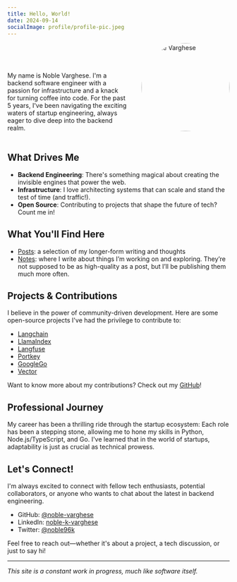 ```yaml
---
title: Hello, World!
date: 2024-09-14
socialImage: profile/profile-pic.jpeg
---
```

<style>
  .profile-container {
    display: flex;
    align-items: flex-start;
    gap: 2rem;
    margin-bottom: 2rem;
  }
  .profile-pic img {
    width: 200px;
    height: 200px;
    border-radius: 50%;
    object-fit: cover;
  }
  .profile-text {
    flex: 1;
  }
  @media (max-width: 600px) {
    .profile-container {
      flex-direction: column;
      align-items: center;
    }
    .profile-text {
      text-align: center;
    }
  }
</style>


<div class="profile-container">
  <div class="profile-text">
    </br>
    </br>
    </br>
    <p>My name is Noble Varghese. I'm a backend software engineer with a passion for infrastructure and a knack for turning coffee into code. For the past 5 years, I've been navigating the exciting waters of startup engineering, always eager to dive deep into the backend realm.</p>
  </div>
  <div class="profile-pic">
    <img src="static/profile/profile-pic.jpeg" alt="Noble Varghese" />
  </div>
</div>


## What Drives Me

- **Backend Engineering**: There's something magical about creating the invisible engines that power the web.
- **Infrastructure**: I love architecting systems that can scale and stand the test of time (and traffic!).
- **Open Source**: Contributing to projects that shape the future of tech? Count me in!

## What You'll Find Here
- [Posts](/posts): a selection of my longer-form writing and thoughts
- [Notes](/notes): where I write about things I’m working on and exploring. They’re not supposed to be as high-quality as a post, but I’ll be publishing them much more often.


## Projects & Contributions

I believe in the power of community-driven development. Here are some open-source projects I've had the privilege to contribute to:

- [Langchain](https://github.com/hwchase17/langchain)
- [LlamaIndex](https://github.com/jerryjliu/llama_index)
- [Langfuse](https://github.com/langfuse/langfuse)
- [Portkey](https://github.com/portkey-api/portkey)
- [GoogleGo](https://github.com/golang/go)
- [Vector](https://github.com/vectordotdev/vector)

Want to know more about my contributions? Check out my [GitHub](https://github.com/noble-varghese)!

## Professional Journey

My career has been a thrilling ride through the startup ecosystem:
Each role has been a stepping stone, allowing me to hone my skills in Python, Node.js/TypeScript, and Go. I've learned that in the world of startups, adaptability is just as crucial as technical prowess.

## Let's Connect!

I'm always excited to connect with fellow tech enthusiasts, potential collaborators, or anyone who wants to chat about the latest in backend engineering.

- GitHub: [@noble-varghese](https://github.com/noble-varghese)
- LinkedIn: [noble-k-varghese](https://www.linkedin.com/in/noble-k-varghese)
- Twitter: [@noble96k](https://twitter.com/Noble96K)

Feel free to reach out—whether it's about a project, a tech discussion, or just to say hi!

---

<div class="footer">
<p><em>This site is a constant work in progress, much like software itself.</em></p>
</div>
